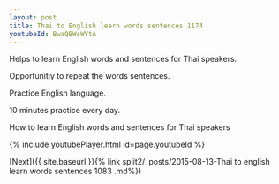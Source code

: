 ```yaml
---
layout: post
title: Thai to English learn words sentences 1174 
youtubeId: BwaQBWsWYtA
---
```

 
 
Helps to learn English words and sentences for Thai speakers.

Opportunitiy to repeat the words sentences. 

Practice English language. 
 
10 minutes practice every day. 
 
How to learn English words and sentences for Thai speakers 
 
{% include youtubePlayer.html id=page.youtubeId %}
 
 
[Next]({{ site.baseurl }}{% link  split2/_posts/2015-08-13-Thai to english learn words sentences 1083 .md%})
 
